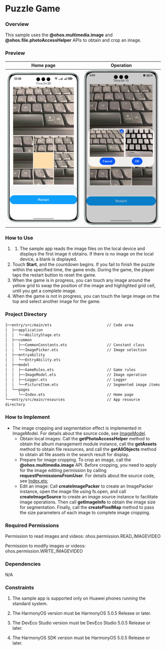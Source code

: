 # Puzzle Game

### Overview

This sample uses the **@ohos.multimedia.image** and **@ohos.file.photoAccessHelper** APIs to obtain and crop an image.

### Preview
| Home page                                    | Operation                                   |
|----------------------------------------------|---------------------------------------------|
| ![running](screenshot/device/running.en.png) | ![running](screenshot/device/change.en.png) |

### How to Use
1. 1. The sample app reads the image files on the local device and displays the first image it obtains. If there is no image on the local device, a blank is displayed.
2. Touch **Start**, and the countdown begins. If you fail to finish the puzzle within the specified time, the game ends. During the game, the player taps the restart button to reset the game.
3. When the game is in progress, you can touch any image around the yellow grid to swap the position of the image and highlighted grid cell, until you get a complete image.
4. When the game is not in progress, you can touch the large image on the top and select another image for the game.

### Project Directory
```
├──entry/src/main/ets                         // Code area
│  ├──application
│  │  └──AbilityStage.ets
│  ├──common
│  │  ├──CommonConstants.ets                  // Constant class
│  │  └──ImagePicker.ets                      // Image selection
│  ├──entryability
│  │  └──EntryAbility.ets 
│  ├──model
│  │  ├──GameRules.ets                        // Game rules
│  │  ├──ImageModel.ets                       // Image operation
│  │  ├──Logger.ets                           // Logger
│  │  └──PictureItem.ets                      // Segmented image items
│  └──pages
│     └──Index.ets                            // Home page
└──entry/src/main/resources                   // App resource directory
```
### How to Implement
+ The image cropping and segmentation effect is implemented in ImageModel. For details about the source code, see [ImageModel](entry/src/main/ets/model/ImageModel.ets).
  + Obtain local images: Call the **getPhotoAccessHelper** method to obtain the album management module instance, call the **getAssets** method to obtain file resources, and call the **getAllObjects** method to obtain all file assets in the search result for display.
  + Prepare for image cropping. To crop an image, call the **@ohos.multimedia.image** API. Before cropping, you need to apply for the image editing permission by calling **requestPermissionsFromUser**. For details about the source code, see [Index.ets](entry/src/main/ets/pages/Index.ets);
  + Edit an image: Call **createImagePacker** to create an ImagePacker instance, open the image file using fs.open, and call **createImageSource** to create an image source instance to facilitate image operations. Then call **getImageInfo** to obtain the image size for segmentation. Finally, call the **createPixelMap** method to pass the size parameters of each image to complete image cropping.

### Required Permissions

Permission to read images and videos: ohos.permission.READ_IMAGEVIDEO

Permission to modify images or videos: ohos.permission.WRITE_IMAGEVIDEO

### Dependencies

N/A

### Constraints

1. The sample app is supported only on Huawei phones running the standard system.

2. The HarmonyOS version must be HarmonyOS 5.0.5 Release or later.

3. The DevEco Studio version must be DevEco Studio 5.0.5 Release or later.

4. The HarmonyOS SDK version must be HarmonyOS 5.0.5 Release or later.
